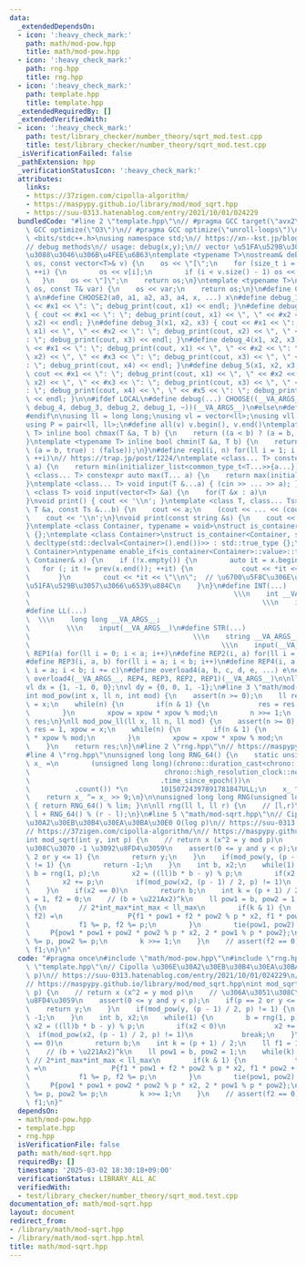 ```yaml
---
data:
  _extendedDependsOn:
  - icon: ':heavy_check_mark:'
    path: math/mod-pow.hpp
    title: math/mod-pow.hpp
  - icon: ':heavy_check_mark:'
    path: rng.hpp
    title: rng.hpp
  - icon: ':heavy_check_mark:'
    path: template.hpp
    title: template.hpp
  _extendedRequiredBy: []
  _extendedVerifiedWith:
  - icon: ':heavy_check_mark:'
    path: test/library_checker/number_theory/sqrt_mod.test.cpp
    title: test/library_checker/number_theory/sqrt_mod.test.cpp
  _isVerificationFailed: false
  _pathExtension: hpp
  _verificationStatusIcon: ':heavy_check_mark:'
  attributes:
    links:
    - https://37zigen.com/cipolla-algorithm/
    - https://maspypy.github.io/library/mod/mod_sqrt.hpp
    - https://suu-0313.hatenablog.com/entry/2021/10/01/024229
  bundledCode: "#line 2 \"template.hpp\"\n// #pragma GCC target(\"avx2\")\n// #pragma\
    \ GCC optimize(\"O3\")\n// #pragma GCC optimize(\"unroll-loops\")\n\n#include\
    \ <bits/stdc++.h>\nusing namespace std;\n// https://xn--kst.jp/blog/2019/08/29/cpp-comp/\n\
    // debug methods\n// usage: debug(x,y);\n// vector \u51FA\u529B\u3067\u304D\u308B\
    \u3088\u3046\u306B\u4FEE\u6B63\ntemplate <typename T>\nostream& debug_print(ostream&\
    \ os, const vector<T>& v) {\n    os << \"[\";\n    for (size_t i = 0; i < v.size();\
    \ ++i) {\n        os << v[i];\n        if (i < v.size() - 1) os << \", \";\n \
    \   }\n    os << \"]\";\n    return os;\n}\ntemplate <typename T>\nostream& debug_print(ostream&\
    \ os, const T& var) {\n    os << var;\n    return os;\n}\n#define CHOOSE(a) CHOOSE2\
    \ a\n#define CHOOSE2(a0, a1, a2, a3, a4, x, ...) x\n#define debug_1(x1) { cout\
    \ << #x1 << \": \"; debug_print(cout, x1) << endl; }\n#define debug_2(x1, x2)\
    \ { cout << #x1 << \": \"; debug_print(cout, x1) << \", \" << #x2 << \": \"; debug_print(cout,\
    \ x2) << endl; }\n#define debug_3(x1, x2, x3) { cout << #x1 << \": \"; debug_print(cout,\
    \ x1) << \", \" << #x2 << \": \"; debug_print(cout, x2) << \", \" << #x3 << \"\
    : \"; debug_print(cout, x3) << endl; }\n#define debug_4(x1, x2, x3, x4) { cout\
    \ << #x1 << \": \"; debug_print(cout, x1) << \", \" << #x2 << \": \"; debug_print(cout,\
    \ x2) << \", \" << #x3 << \": \"; debug_print(cout, x3) << \", \" << #x4 << \"\
    : \"; debug_print(cout, x4) << endl; }\n#define debug_5(x1, x2, x3, x4, x5) {\
    \ cout << #x1 << \": \"; debug_print(cout, x1) << \", \" << #x2 << \": \"; debug_print(cout,\
    \ x2) << \", \" << #x3 << \": \"; debug_print(cout, x3) << \", \" << #x4 << \"\
    : \"; debug_print(cout, x4) << \", \" << #x5 << \": \"; debug_print(cout, x5)\
    \ << endl; }\n\n#ifdef LOCAL\n#define debug(...) CHOOSE((__VA_ARGS__, debug_5,\
    \ debug_4, debug_3, debug_2, debug_1, ~))(__VA_ARGS__)\n#else\n#define debug(...)\n\
    #endif\n\nusing ll = long long;\nusing vl = vector<ll>;\nusing vll = vector<vl>;\n\
    using P = pair<ll, ll>;\n#define all(v) v.begin(), v.end()\ntemplate <typename\
    \ T> inline bool chmax(T &a, T b) {\n    return ((a < b) ? (a = b, true) : (false));\n\
    }\ntemplate <typename T> inline bool chmin(T &a, T b) {\n    return ((a > b) ?\
    \ (a = b, true) : (false));\n}\n#define rep1(i, n) for(ll i = 1; i <= ((ll)n);\
    \ ++i)\n// https://trap.jp/post/1224/\ntemplate <class... T> constexpr auto min(T...\
    \ a) {\n    return min(initializer_list<common_type_t<T...>>{a...});\n}\ntemplate\
    \ <class... T> constexpr auto max(T... a) {\n    return max(initializer_list<common_type_t<T...>>{a...});\n\
    }\ntemplate <class... T> void input(T &...a) { (cin >> ... >> a); }\ntemplate\
    \ <class T> void input(vector<T> &a) {\n    for(T &x : a)\n        cin >> x;\n\
    }\nvoid print() { cout << '\\n'; }\ntemplate <class T, class... Ts> void print(const\
    \ T &a, const Ts &...b) {\n    cout << a;\n    (cout << ... << (cout << ' ', b));\n\
    \    cout << '\\n';\n}\nvoid print(const string &s) {\n    cout << s << '\\n';\n\
    }\ntemplate <class Container, typename = void>\nstruct is_container : std::false_type\
    \ {};\ntemplate <class Container>\nstruct is_container<Container, std::void_t<decltype(std::declval<Container>().begin()),\
    \ decltype(std::declval<Container>().end())>> : std::true_type {};\ntemplate <class\
    \ Container>\ntypename enable_if<is_container<Container>::value>::type print(const\
    \ Container& x) {\n    if (!x.empty()) {\n        auto it = x.begin();\n     \
    \   for (; it != prev(x.end()); ++it) {\n            cout << *it << \" \";\n \
    \       }\n        cout << *it << \"\\n\";  // \u6700\u5F8C\u306E\u8981\u7D20\u3092\
    \u51FA\u529B\u3057\u3066\u6539\u884C\n    }\n}\n#define INT(...)             \
    \                                                  \\\n    int __VA_ARGS__;  \
    \                                                         \\\n    input(__VA_ARGS__)\n\
    #define LL(...)                                                              \
    \  \\\n    long long __VA_ARGS__;                                            \
    \         \\\n    input(__VA_ARGS__)\n#define STR(...)                       \
    \                                        \\\n    string __VA_ARGS__;         \
    \                                               \\\n    input(__VA_ARGS__)\n#define\
    \ REP1(a) for(ll i = 0; i < a; i++)\n#define REP2(i, a) for(ll i = 0; i < a; i++)\n\
    #define REP3(i, a, b) for(ll i = a; i < b; i++)\n#define REP4(i, a, b, c) for(ll\
    \ i = a; i < b; i += c)\n#define overload4(a, b, c, d, e, ...) e\n#define rep(...)\
    \ overload4(__VA_ARGS__, REP4, REP3, REP2, REP1)(__VA_ARGS__)\n\nll inf = 3e18;\n\
    vl dx = {1, -1, 0, 0};\nvl dy = {0, 0, 1, -1};\n#line 3 \"math/mod-pow.hpp\"\n\
    int mod_pow(int x, ll n, int mod) {\n    assert(n >= 0);\n    ll res = 1, xpow\
    \ = x;\n    while(n) {\n        if(n & 1) {\n            res = res * xpow % mod;\n\
    \        }\n        xpow = xpow * xpow % mod;\n        n >>= 1;\n    }\n    return\
    \ res;\n}\nll mod_pow_ll(ll x, ll n, ll mod) {\n    assert(n >= 0);\n    __int128\
    \ res = 1, xpow = x;\n    while(n) {\n        if(n & 1) {\n            res = res\
    \ * xpow % mod;\n        }\n        xpow = xpow * xpow % mod;\n        n >>= 1;\n\
    \    }\n    return res;\n}\n#line 2 \"rng.hpp\"\n// https://maspypy.github.io/library/random/base.hpp\n\
    #line 4 \"rng.hpp\"\nunsigned long long RNG_64() {\n    static unsigned long long\
    \ x_ =\n        (unsigned long long)(chrono::duration_cast<chrono::nanoseconds>(\n\
    \                                 chrono::high_resolution_clock::now()\n     \
    \                                .time_since_epoch())\n                      \
    \           .count()) *\n        10150724397891781847ULL;\n    x_ ^= x_ << 7;\n\
    \    return x_ ^= x_ >> 9;\n}\n\nunsigned long long RNG(unsigned long long lim)\
    \ { return RNG_64() % lim; }\n\nll rng(ll l, ll r) {\n    // [l,r)\n    return\
    \ l + RNG_64() % (r - l);\n}\n#line 5 \"math/mod-sqrt.hpp\"\n// Cipolla \u306E\
    \u30A2\u30EB\u30B4\u30EA\u30BA\u30E0 O(log p)\n// https://suu-0313.hatenablog.com/entry/2021/10/01/024229\n\
    // https://37zigen.com/cipolla-algorithm/\n// https://maspypy.github.io/library/mod/mod_sqrt.hpp\n\
    int mod_sqrt(int y, int p) {\n    // return x (x^2 = y mod p)\n    // \u306A\u3051\
    \u308C\u3070 -1 \u3092\u8FD4\u3059\n    assert(0 <= y and y < p);\n    if(p ==\
    \ 2 or y <= 1) {\n        return y;\n    }\n    if(mod_pow(y, (p - 1) / 2, p)\
    \ != 1) {\n        return -1;\n    }\n    int b, x2;\n    while(1) {\n       \
    \ b = rng(1, p);\n        x2 = ((ll)b * b - y) % p;\n        if(x2 < 0)\n    \
    \        x2 += p;\n        if(mod_pow(x2, (p - 1) / 2, p) != 1)\n            break;\n\
    \    }\n    if(x2 == 0)\n        return b;\n    int k = (p + 1) / 2;\n    ll f1\
    \ = 1, f2 = 0;\n    // (b + \u221Ax2)^k\n    ll pow1 = b, pow2 = 1;\n    while(k)\
    \ {\n        // 2*int_max*int_max < ll_max\n        if(k & 1) {\n            tie(f1,\
    \ f2) =\n                P{f1 * pow1 + f2 * pow2 % p * x2, f1 * pow2 + f2 * pow1};\n\
    \            f1 %= p, f2 %= p;\n        }\n        tie(pow1, pow2) =\n       \
    \     P{pow1 * pow1 + pow2 * pow2 % p * x2, 2 * pow1 % p * pow2};\n        pow1\
    \ %= p, pow2 %= p;\n        k >>= 1;\n    }\n    // assert(f2 == 0);\n    return\
    \ f1;\n}\n"
  code: "#pragma once\n#include \"math/mod-pow.hpp\"\n#include \"rng.hpp\"\n#include\
    \ \"template.hpp\"\n// Cipolla \u306E\u30A2\u30EB\u30B4\u30EA\u30BA\u30E0 O(log\
    \ p)\n// https://suu-0313.hatenablog.com/entry/2021/10/01/024229\n// https://37zigen.com/cipolla-algorithm/\n\
    // https://maspypy.github.io/library/mod/mod_sqrt.hpp\nint mod_sqrt(int y, int\
    \ p) {\n    // return x (x^2 = y mod p)\n    // \u306A\u3051\u308C\u3070 -1 \u3092\
    \u8FD4\u3059\n    assert(0 <= y and y < p);\n    if(p == 2 or y <= 1) {\n    \
    \    return y;\n    }\n    if(mod_pow(y, (p - 1) / 2, p) != 1) {\n        return\
    \ -1;\n    }\n    int b, x2;\n    while(1) {\n        b = rng(1, p);\n       \
    \ x2 = ((ll)b * b - y) % p;\n        if(x2 < 0)\n            x2 += p;\n      \
    \  if(mod_pow(x2, (p - 1) / 2, p) != 1)\n            break;\n    }\n    if(x2\
    \ == 0)\n        return b;\n    int k = (p + 1) / 2;\n    ll f1 = 1, f2 = 0;\n\
    \    // (b + \u221Ax2)^k\n    ll pow1 = b, pow2 = 1;\n    while(k) {\n       \
    \ // 2*int_max*int_max < ll_max\n        if(k & 1) {\n            tie(f1, f2)\
    \ =\n                P{f1 * pow1 + f2 * pow2 % p * x2, f1 * pow2 + f2 * pow1};\n\
    \            f1 %= p, f2 %= p;\n        }\n        tie(pow1, pow2) =\n       \
    \     P{pow1 * pow1 + pow2 * pow2 % p * x2, 2 * pow1 % p * pow2};\n        pow1\
    \ %= p, pow2 %= p;\n        k >>= 1;\n    }\n    // assert(f2 == 0);\n    return\
    \ f1;\n}"
  dependsOn:
  - math/mod-pow.hpp
  - template.hpp
  - rng.hpp
  isVerificationFile: false
  path: math/mod-sqrt.hpp
  requiredBy: []
  timestamp: '2025-03-02 18:30:18+09:00'
  verificationStatus: LIBRARY_ALL_AC
  verifiedWith:
  - test/library_checker/number_theory/sqrt_mod.test.cpp
documentation_of: math/mod-sqrt.hpp
layout: document
redirect_from:
- /library/math/mod-sqrt.hpp
- /library/math/mod-sqrt.hpp.html
title: math/mod-sqrt.hpp
---
```

